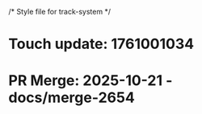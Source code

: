 /* Style file for track-system */

# Touch update: 1761001034

# PR Merge: 2025-10-21 - docs/merge-2654

